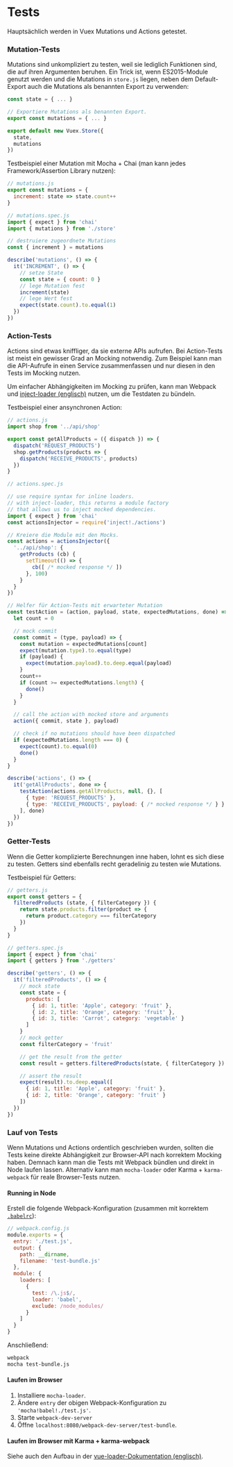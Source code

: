 # Tests

Hauptsächlich werden in Vuex Mutations und Actions getestet.

### Mutation-Tests

Mutations sind unkompliziert zu testen, weil sie lediglich Funktionen sind, die auf ihren Argumenten beruhen. Ein Trick ist, wenn ES2015-Module genutzt werden und die Mutations in `store.js` liegen, neben dem Default-Export auch die Mutations als benannten Export zu verwenden:

``` js
const state = { ... }

// Exportiere Mutations als benannten Export.
export const mutations = { ... }

export default new Vuex.Store({
  state,
  mutations
})
```

Testbeispiel einer Mutation mit Mocha + Chai (man kann jedes Framework/Assertion Library nutzen):

``` js
// mutations.js
export const mutations = {
  increment: state => state.count++
}
```

``` js
// mutations.spec.js
import { expect } from 'chai'
import { mutations } from './store'

// destruiere zugeordnete Mutations
const { increment } = mutations

describe('mutations', () => {
  it('INCREMENT', () => {
    // setze State
    const state = { count: 0 }
    // lege Mutation fest
    increment(state)
    // lege Wert fest
    expect(state.count).to.equal(1)
  })
})
```

### Action-Tests

Actions sind etwas kniffliger, da sie externe APIs aufrufen. Bei Action-Tests ist meist ein gewisser Grad an Mocking notwendig. Zum Beispiel kann man die API-Aufrufe in einen Service zusammenfassen und nur diesen in den Tests im Mocking nutzen.

Um einfacher Abhängigkeiten im Mocking zu prüfen, kann man Webpack und [inject-loader (englisch)](https://github.com/plasticine/inject-loader) nutzen, um die Testdaten zu bündeln.

Testbeispiel einer ansynchronen Action:

``` js
// actions.js
import shop from '../api/shop'

export const getAllProducts = ({ dispatch }) => {
  dispatch('REQUEST_PRODUCTS')
  shop.getProducts(products => {
    dispatch('RECEIVE_PRODUCTS', products)
  })
}
```

``` js
// actions.spec.js

// use require syntax for inline loaders.
// with inject-loader, this returns a module factory
// that allows us to inject mocked dependencies.
import { expect } from 'chai'
const actionsInjector = require('inject!./actions')

// Kreiere die Module mit den Mocks.
const actions = actionsInjector({
  '../api/shop': {
    getProducts (cb) {
      setTimeout(() => {
        cb([ /* mocked response */ ])
      }, 100)
    }
  }
})

// Helfer für Action-Tests mit erwarteter Mutation
const testAction = (action, payload, state, expectedMutations, done) => {
  let count = 0

  // mock commit
  const commit = (type, payload) => {
    const mutation = expectedMutations[count]
    expect(mutation.type).to.equal(type)
    if (payload) {
      expect(mutation.payload).to.deep.equal(payload)
    }
    count++
    if (count >= expectedMutations.length) {
      done()
    }
  }

  // call the action with mocked store and arguments
  action({ commit, state }, payload)

  // check if no mutations should have been dispatched
  if (expectedMutations.length === 0) {
    expect(count).to.equal(0)
    done()
  }
}

describe('actions', () => {
  it('getAllProducts', done => {
    testAction(actions.getAllProducts, null, {}, [
      { type: 'REQUEST_PRODUCTS' },
      { type: 'RECEIVE_PRODUCTS', payload: { /* mocked response */ } }
    ], done)
  })
})
```

### Getter-Tests

Wenn die Getter komplizierte Berechnungen inne haben, lohnt es sich diese zu testen. Getters sind ebenfalls recht geradelinig zu testen wie Mutations.

Testbeispiel für Getters:

``` js
// getters.js
export const getters = {
  filteredProducts (state, { filterCategory }) {
    return state.products.filter(product => {
      return product.category === filterCategory
    })
  }
}
```

``` js
// getters.spec.js
import { expect } from 'chai'
import { getters } from './getters'

describe('getters', () => {
  it('filteredProducts', () => {
    // mock state
    const state = {
      products: [
        { id: 1, title: 'Apple', category: 'fruit' },
        { id: 2, title: 'Orange', category: 'fruit' },
        { id: 3, title: 'Carrot', category: 'vegetable' }
      ]
    }
    // mock getter
    const filterCategory = 'fruit'

    // get the result from the getter
    const result = getters.filteredProducts(state, { filterCategory })

    // assert the result
    expect(result).to.deep.equal([
      { id: 1, title: 'Apple', category: 'fruit' },
      { id: 2, title: 'Orange', category: 'fruit' }
    ])
  })
})
```

### Lauf von Tests

Wenn Mutations und Actions ordentlich geschrieben wurden, sollten die Tests keine direkte Abhängigkeit zur Browser-API nach korrektem Mocking haben. Demnach kann man die Tests mit Webpack bündlen und direkt in Node laufen lassen. Alternativ kann man `mocha-loader` oder Karma + `karma-webpack` für reale Browser-Tests nutzen.

#### Running in Node

Erstell die folgende Webpack-Konfiguration (zusammen mit korrektem [`.babelrc`](https://babeljs.io/docs/usage/babelrc/)):

``` js
// webpack.config.js
module.exports = {
  entry: './test.js',
  output: {
    path: __dirname,
    filename: 'test-bundle.js'
  },
  module: {
    loaders: [
      {
        test: /\.js$/,
        loader: 'babel',
        exclude: /node_modules/
      }
    ]
  }
}
```

Anschließend:

``` bash
webpack
mocha test-bundle.js
```

#### Laufen im Browser

1. Installiere `mocha-loader`.
2. Ändere `entry` der obigen Webpack-Konfiguration zu `'mocha!babel!./test.js'`.
3. Starte `webpack-dev-server`
4. Öffne `localhost:8080/webpack-dev-server/test-bundle`.

#### Laufen im Browser mit Karma + karma-webpack

Siehe auch den Aufbau in der [vue-loader-Dokumentation (englisch)](http://vue-loader.vuejs.org/en/workflow/testing.html).
